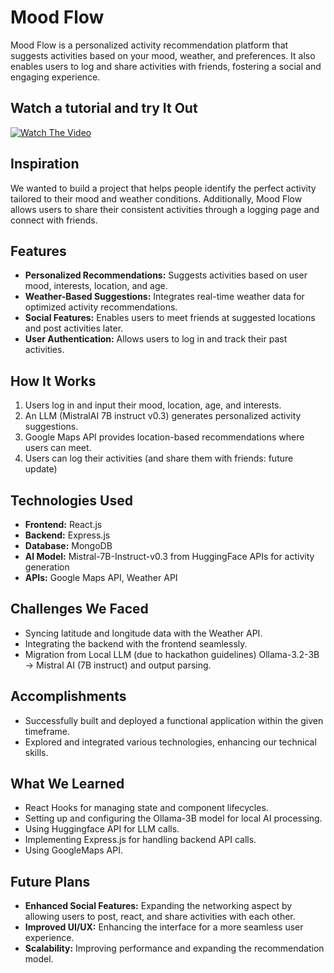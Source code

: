 # Mood Flow

Mood Flow is a personalized activity recommendation platform that suggests activities based on your mood, weather, and preferences. It also enables users to log and share activities with friends, fostering a social and engaging experience.

## Watch a tutorial and try It Out
[![Watch The Video](https://img.youtube.com/vi/jcUoEGAPVgo/0.jpg)](https://www.youtube.com/watch?v=jcUoEGAPVgo)


## Inspiration
We wanted to build a project that helps people identify the perfect activity tailored to their mood and weather conditions. Additionally, Mood Flow allows users to share their consistent activities through a logging page and connect with friends.

## Features
- **Personalized Recommendations:** Suggests activities based on user mood, interests, location, and age.
- **Weather-Based Suggestions:** Integrates real-time weather data for optimized activity recommendations.
- **Social Features:** Enables users to meet friends at suggested locations and post activities later.
- **User Authentication:** Allows users to log in and track their past activities.

## How It Works
1. Users log in and input their mood, location, age, and interests.
2. An LLM (MistralAI 7B instruct v0.3) generates personalized activity suggestions.
3. Google Maps API provides location-based recommendations where users can meet.
4. Users can log their activities (and share them with friends: future update)

## Technologies Used
- **Frontend:** React.js
- **Backend:** Express.js
- **Database:** MongoDB
- **AI Model:** Mistral-7B-Instruct-v0.3 from HuggingFace APIs for activity generation
- **APIs:** Google Maps API, Weather API

## Challenges We Faced
- Syncing latitude and longitude data with the Weather API.
- Integrating the backend with the frontend seamlessly.
- Migration from Local LLM (due to hackathon guidelines) Ollama-3.2-3B -> Mistral AI (7B instruct) and output parsing.

## Accomplishments
- Successfully built and deployed a functional application within the given timeframe.
- Explored and integrated various technologies, enhancing our technical skills.

## What We Learned
- React Hooks for managing state and component lifecycles.
- Setting up and configuring the Ollama-3B model for local AI processing.
- Using Huggingface API for LLM calls.
- Implementing Express.js for handling backend API calls.
- Using GoogleMaps API.

## Future Plans
- **Enhanced Social Features:** Expanding the networking aspect by allowing users to post, react, and share activities with each other.
- **Improved UI/UX:** Enhancing the interface for a more seamless user experience.
- **Scalability:** Improving performance and expanding the recommendation model.


